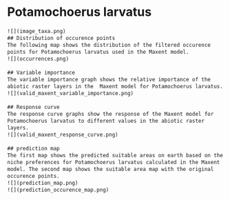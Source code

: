# Potamochoerus larvatus 
    ![](image_taxa.png) 
    ## Distribution of occurence points 
    The following map shows the distribution of the filtered occurence points for Potamochoerus larvatus used in the Maxent model. 
    ![](occurrences.png)
    
    ## Variable importance 
    The variable importance graph shows the relative importance of the abiotic raster layers in the  Maxent model for Potamochoerus larvatus. 
    ![](valid_maxent_variable_importance.png)
    
    ## Response curve 
    The response curve graphs show the response of the Maxent model for Potamochoerus larvatus to different values in the abiotic raster layers. 
    ![](valid_maxent_response_curve.png)
    
    ## prediction map 
    The first map shows the predicted suitable areas on earth based on the niche preferences for Potamochoerus larvatus calculated in the Maxent model. The second map shows the suitable area map with the original occurence points. 
    ![](prediction_map.png)
    ![](prediction_occurence_map.png)
    
